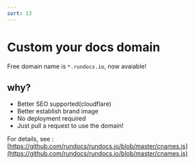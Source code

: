 ```yaml
---
sort: 13
---
```


# Custom your docs domain
Free domain name is `*.rundocs.io`, now avaiable!

## why?
- Better SEO supported(cloudflare)
- Better establish brand image
- No deployment required
- Just pull a request to use the domain!

For details, see : [https://github.com/rundocs/rundocs.io/blob/master/cnames.js](https://github.com/rundocs/rundocs.io/blob/master/cnames.js)

